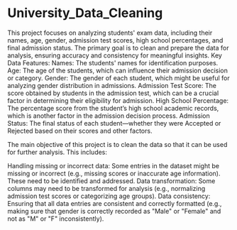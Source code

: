 # University_Data_Cleaning
This project focuses on analyzing students' exam data, including their names, age, gender, admission test scores, high school percentages, and final admission status. The primary goal is to clean and prepare the data for analysis, ensuring accuracy and consistency for meaningful insights.
  Key Data Features:
Names: The students' names for identification purposes.
Age: The age of the students, which can influence their admission decision or category.
Gender: The gender of each student, which might be useful for analyzing gender distribution in admissions.
Admission Test Score: The score obtained by students in the admission test, which can be a crucial factor in determining their eligibility for admission.
High School Percentage: The percentage score from the student’s high school academic records, which is another factor in the admission decision process.
Admission Status: The final status of each student—whether they were Accepted or Rejected based on their scores and other factors.

The main objective of this project is to clean the data so that it can be used for further analysis. This includes:

Handling missing or incorrect data: Some entries in the dataset might be missing or incorrect (e.g., missing scores or inaccurate age information). These need to be identified and addressed.
Data transformation: Some columns may need to be transformed for analysis (e.g., normalizing admission test scores or categorizing age groups).
Data consistency: Ensuring that all data entries are consistent and correctly formatted (e.g., making sure that gender is correctly recorded as "Male" or "Female" and not as "M" or "F" inconsistently).
